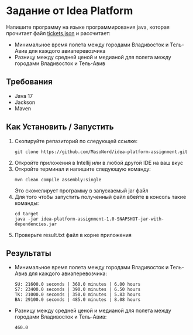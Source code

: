 # Задание от Idea Platform
Напишите программу на языке программирования
java, которая прочитает файл [tickets.json](https://disk.yandex.ru/d/oytpde1hp8DBRQ) и
рассчитает:
- Минимальное время полета между городами
  Владивосток и Тель-Авив для каждого
  авиаперевозчика
- Разницу между средней ценой и медианой для
  полета между городами  Владивосток и Тель-Авив

## Требования
* Java 17
* Jackson
* Maven

## Как Установить / Запустить
1. Скопируйте репазиторий по следующей ссылке:
   ~~~
   git clone https://github.com/MasoNord/idea-platform-assignment.git
   ~~~
2. Откройте приложения в Intellij или в любой другой IDE на ваш вкус
3. Откройте терминал и напишите следующую команду:
    ~~~
    mvn clean compile assembly:single
    ~~~
   Это скомелирует программу в запускаемый jar файл
4. Для того чтобы запустить полученный файл вбейте в консоль такие команды:
    ~~~
    cd target
    java -jar idea-platform-assignment-1.0-SNAPSHOT-jar-with-dependencies.jar
    ~~~
5. Проверьте result.txt файл в корне приложения

## Результаты
* Минимальное время полета между городами
Владивосток и Тель-Авив для каждого
авиаперевозчика:
    ~~~
    SU: 21600.0 seconds | 360.0 minutes | 6.00 hours
    S7: 23400.0 seconds | 390.0 minutes | 6.50 hours
    TK: 21000.0 seconds | 350.0 minutes | 5.83 hours
    BA: 29100.0 seconds | 485.0 minutes | 8.08 hours
    ~~~
* Разницу между средней ценой и медианой для
  полета между городами  Владивосток и Тель-Авив:
    ~~~
    460.0
    ~~~